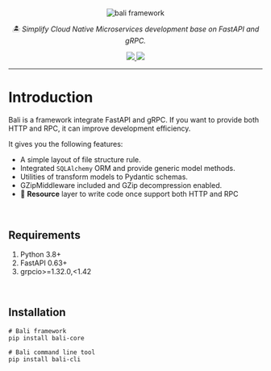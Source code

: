 # 


<p align="center">
  <img src="https://raw.githubusercontent.com/bali-framework/bali/master/docs/img/bali.png" alt='bali framework'>
</p>
<p align="center">
    <em>🏝 Simplify Cloud Native Microservices development base on FastAPI and gRPC.</em>
</p>

<p align="center">
    <a href="https://pepy.tech/project/bali-core">
        <img src="https://pepy.tech/badge/bali-core" />
    </a>
    <a href="https://pypi.org/project/bali-core/">
        <img src="https://img.shields.io/pypi/v/bali-core" />
    </a>
</p>

---


# Introduction

Bali is a framework integrate FastAPI and gRPC. 
If you want to provide both HTTP and RPC, it can improve development efficiency.

It gives you the following features:

* A simple layout of file structure rule.
* Integrated `SQLAlchemy` ORM and provide generic model methods.
* Utilities of transform models to Pydantic schemas.
* GZipMiddleware included and GZip decompression enabled.
* 🍻 **Resource** layer to write code once support both HTTP and RPC

<br />

## Requirements

1. Python 3.8+
2. FastAPI 0.63+
3. grpcio>=1.32.0,<1.42

<br />

## Installation

```shell
# Bali framework
pip install bali-core 

# Bali command line tool 
pip install bali-cli  
```
